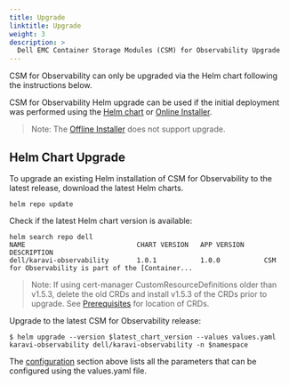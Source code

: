 ```yaml
---
title: Upgrade
linktitle: Upgrade 
weight: 3
description: >
  Dell EMC Container Storage Modules (CSM) for Observability Upgrade
---
```


CSM for Observability can only be upgraded via the Helm chart following the instructions below.

CSM for Observability Helm upgrade can be used if the initial deployment was performed using the [Helm chart](../deployment/helm) or [Online Installer](../deployment/online).

>Note: The [Offline Installer](../deployment/offline) does not support upgrade.


## Helm Chart Upgrade

To upgrade an existing Helm installation of CSM for Observability to the latest release, download the latest Helm charts.

```console
helm repo update
```

Check if the latest Helm chart version is available:

```console
helm search repo dell
NAME                            CHART VERSION   APP VERSION     DESCRIPTION
dell/karavi-observability       1.0.1           1.0.0           CSM for Observability is part of the [Container...
```

>Note: If using cert-manager CustomResourceDefinitions older than v1.5.3, delete the old CRDs and install v1.5.3 of the CRDs prior to upgrade. See [Prerequisites](#prerequisites) for location of CRDs.

Upgrade to the latest CSM for Observability release:

```console
$ helm upgrade --version $latest_chart_version --values values.yaml karavi-observability dell/karavi-observability -n $namespace
```

The [configuration](#configuration) section above lists all the parameters that can be configured using the values.yaml file.